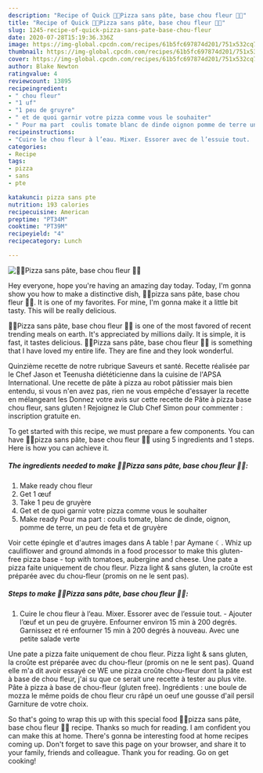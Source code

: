```yaml
---
description: "Recipe of Quick 🍕🥗Pizza sans pâte, base chou fleur 🍕🥗"
title: "Recipe of Quick 🍕🥗Pizza sans pâte, base chou fleur 🍕🥗"
slug: 1245-recipe-of-quick-pizza-sans-pate-base-chou-fleur
date: 2020-07-28T15:19:36.336Z
image: https://img-global.cpcdn.com/recipes/61b5fc697874d201/751x532cq70/🍕🥗pizza-sans-pate-base-chou-fleur-🍕🥗-photo-principale-de-la-recette.jpg
thumbnail: https://img-global.cpcdn.com/recipes/61b5fc697874d201/751x532cq70/🍕🥗pizza-sans-pate-base-chou-fleur-🍕🥗-photo-principale-de-la-recette.jpg
cover: https://img-global.cpcdn.com/recipes/61b5fc697874d201/751x532cq70/🍕🥗pizza-sans-pate-base-chou-fleur-🍕🥗-photo-principale-de-la-recette.jpg
author: Blake Newton
ratingvalue: 4
reviewcount: 13895
recipeingredient:
- " chou fleur"
- "1 uf"
- "1 peu de gruyre"
- " et de quoi garnir votre pizza comme vous le souhaiter"
- " Pour ma part  coulis tomate blanc de dinde oignon pomme de terre un peu de feta et de gruyre"
recipeinstructions:
- "Cuire le chou fleur à l’eau. Mixer. Essorer avec de l’essuie tout.  Ajouter l’œuf et un peu de gruyère. Enfourner environ 15 min à 200 degrés. Garnissez et ré enfourner 15 min à 200 degrés à nouveau. Avec une petite salade verte"
categories:
- Recipe
tags:
- pizza
- sans
- pte

katakunci: pizza sans pte 
nutrition: 193 calories
recipecuisine: American
preptime: "PT34M"
cooktime: "PT39M"
recipeyield: "4"
recipecategory: Lunch

---
```



![🍕🥗Pizza sans pâte, base chou fleur 🍕🥗](https://img-global.cpcdn.com/recipes/61b5fc697874d201/751x532cq70/🍕🥗pizza-sans-pate-base-chou-fleur-🍕🥗-photo-principale-de-la-recette.jpg)

Hey everyone, hope you're having an amazing day today. Today, I'm gonna show you how to make a distinctive dish, 🍕🥗pizza sans pâte, base chou fleur 🍕🥗. It is one of my favorites. For mine, I'm gonna make it a little bit tasty. This will be really delicious.

🍕🥗Pizza sans pâte, base chou fleur 🍕🥗 is one of the most favored of recent trending meals on earth. It's appreciated by millions daily. It is simple, it is fast, it tastes delicious. 🍕🥗Pizza sans pâte, base chou fleur 🍕🥗 is something that I have loved my entire life. They are fine and they look wonderful.

Quinzième recette de notre rubrique Saveurs et santé. Recette réalisée par le Chef Jason et Teenusha diététicienne dans la cuisine de l&#39;APSA International. Une recette de pâte à pizza au robot pâtissier mais bien entendu, si vous n&#39;en avez pas, rien ne vous empêche d&#39;essayer la recette en mélangeant les Donnez votre avis sur cette recette de Pâte à pizza base chou fleur, sans gluten ! Rejoignez le Club Chef Simon pour commenter : inscription gratuite en.


To get started with this recipe, we must prepare a few components. You can have 🍕🥗pizza sans pâte, base chou fleur 🍕🥗 using 5 ingredients and 1 steps. Here is how you can achieve it.

<!--inarticleads1-->

##### The ingredients needed to make 🍕🥗Pizza sans pâte, base chou fleur 🍕🥗:

1. Make ready  chou fleur
1. Get 1 œuf
1. Take 1 peu de gruyère
1. Get  et de quoi garnir votre pizza comme vous le souhaiter
1. Make ready  Pour ma part : coulis tomate, blanc de dinde, oignon, pomme de terre, un peu de feta et de gruyère


Voir cette épingle et d&#39;autres images dans A table ! par Aymane ☾. Whiz up cauliflower and ground almonds in a food processor to make this gluten-free pizza base - top with tomatoes, aubergine and cheese. Une pate a pizza faite uniquement de chou fleur. Pizza light &amp; sans gluten, la croûte est préparée avec du chou-fleur (promis on ne le sent pas). 

<!--inarticleads2-->

##### Steps to make 🍕🥗Pizza sans pâte, base chou fleur 🍕🥗:

1. Cuire le chou fleur à l’eau. Mixer. Essorer avec de l’essuie tout.  - Ajouter l’œuf et un peu de gruyère. Enfourner environ 15 min à 200 degrés. Garnissez et ré enfourner 15 min à 200 degrés à nouveau. Avec une petite salade verte


Une pate a pizza faite uniquement de chou fleur. Pizza light &amp; sans gluten, la croûte est préparée avec du chou-fleur (promis on ne le sent pas). Quand elle m&#39;a dit avoir essayé ce WE une pizza croûte chou-fleur dont la pâte est à base de chou fleur, j&#39;ai su que ce serait une recette à tester au plus vite. Pâte à pizza à base de chou-fleur (gluten free). Ingrédients : une boule de mozza le même poids de chou fleur cru râpé un oeuf une gousse d&#39;ail persil Garniture de votre choix. 

So that's going to wrap this up with this special food 🍕🥗pizza sans pâte, base chou fleur 🍕🥗 recipe. Thanks so much for reading. I am confident you can make this at home. There's gonna be interesting food at home recipes coming up. Don't forget to save this page on your browser, and share it to your family, friends and colleague. Thank you for reading. Go on get cooking!
